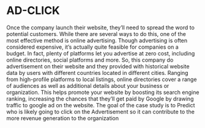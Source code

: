 # AD-CLICK
Once the company launch their website, they’ll need to spread the word to potential customers. While there are several ways to do this, one of the most effective method is online advertising. Though advertising is often considered expensive, it’s actually quite feasible for companies on a budget. In fact, plenty of platforms let you advertise at zero cost, including online directories, social platforms and more. So, this company do advertisement on their website and they provided with historical website data by users with different countries located in different cities.
Ranging from high-profile platforms to local listings, online directories cover a range of audiences as well as additional details about your business or organization. This helps promote your website by boosting its search engine ranking, increasing the chances that they’ll get paid by Google by drawing traffic to google ad on the website. The goal of the case study is to Predict who is likely going to click on the Advertisement so it can contribute to the more revenue generation to the organization
